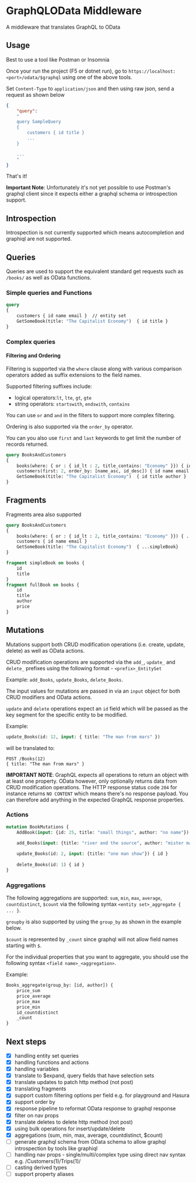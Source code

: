 # GraphQLOData Middleware

A middleware that translates GraphQL to OData

## Usage

Best to use a tool like Postman or Insomnia

Once your run the project (F5 or dotnet run), go to `https://localhost:<port>/odata/$graphql` using one of the above tools.

Set `Content-Type` to `application/json` and then using raw json, send a request as shown below

```json
{
    "query": 
    "
    query SampleQuery
    {
        customers { id title }
        ...
    }

    ...
    "
}
```

That's it!

**Important Note**: Unfortunately it's not yet possible to use Postman's graphql client since it expects either a graphql schema or introspection support.

## Introspection

Introspection is not currently supported which means autocompletion and graphiql are not supported.

## Queries

Queries are used to support the equivalent standard get requests such as `/books/` as well as OData functions.

### Simple queries and Functions

```graphql
query
{ 
    customers { id name email }  // entity set
    GetSomeBook(title: "The Capitalist Economy")  { id title }
}
```

### Complex queries

#### Filtering and Ordering

Filtering is supported via the `where` clause along with various comparison operators added as suffix extensions to the field names.

Supported filtering suffixes include:

- logical operators:`lt`, `lte`, `gt`, `gte`
- string operators: `startswith`, `endswith`, `contains`

You can use `or` and `and` in the filters to support more complex filtering.

Ordering is also supported via the `order_by` operator.

You can you also use `first` and `last` keywords to get limit the number of records returned.

```graphql
query BooksAndCustomers
{ 
    books(where: { or : { id_lt : 2, title_contains: "Economy" }}) { id title author }
    customers(first: 2, order_by: [name_asc, id_desc]) { id name email }
    GetSomeBook(title: "The Capitalist Economy")  { id title author }
}

```

## Fragments

Fragments area also supported

```graphql
query BooksAndCustomers
{ 
    books(where: { or : { id_lt : 2, title_contains: "Economy" }}) { ...fullBook }
    customers { id name email }
    GetSomeBook(title: "The Capitalist Economy")  { ...simpleBook}
}

fragment simpleBook on books {
    id
    title
}
fragment fullBook on books {
    id
    title
    author
    price
}
```

## Mutations

Mutations support both CRUD modification operations (i.e. create, update, delete) as well as OData actions.

CRUD modification operations are supported via the `add_`, `update_` and `delete_` prefixes using the following format - `<prefix>_EntitySet`

Example: `add_Books`, `update_Books`, `delete_Books`.

The input values for mutations are passed in via an `input` object for both CRUD modifiers and OData actions.

`update` and `delete` operations expect an `id` field which will be passed as the key segment for the specific entity to be modified.

Example:

```graphql
update_Books(id: 12, input: { title: "The man from mars" })
```

will be translated to:

```http
POST /Books(12)
{ title: "The man from mars" }
```

**IMPORTANT NOTE**: GraphQL expects all operations to return an object with at least one property. OData however, only optionally returns data from CRUD modification operations. The HTTP response status code `204` for instance returns `NO CONTENT` which means there's no response payload. You can therefore add anything in the expected GraphQL response properties.

### Actions

```graphql
mutation BookMutations {
    AddBook(input: {id: 25, title: "small things", author: "no name"}) { ...fullBook }

    add_Books(input: {title: "river and the source", author: "mister man"}) { id }
    
    update_Books(id: 2, input: {title: "one man show"}) { id }
    
    delete_Books(id: 1) { id }
}
```

### Aggregations
The following aggregations are supported: `sum`, `min`, `max`, `average`, `countdistinct`, `$count` via the following syntax
`<entity set>_aggregate { ... }`.

`groupby` is also supported by using the `group_by` as shown in the example below.

`$count` is represented by `_count` since graphql will not allow field names starting with `$`.

For the individual properties that you want to aggregate, you should use the following syntax `<field name>_<aggregation>`.

Example:

```graphql
Books_aggregate(group_by: [id, author]) {
    price_sum
    price_average
    price_max
    price_min
    id_countdistinct
    _count
}
```

## Next steps

- [x] handling entity set queries
- [x] handling functions and actions
- [x] handling variables
- [x] translate to $expand, query fields that have selection sets
- [x] translate updates to patch http method (not post)
- [x] translating fragments
- [x] support custom filtering options per field e.g. for playground and Hasura
- [x] support order by
- [x] response pipeline to reformat OData response to graphql response
- [x] filter on nav props
- [x] translate deletes to delete http method (not post)
- [x] using bulk operations for insert/update/delete
- [x] aggregations (sum, min, max, average, countdistinct, $count)
- [ ] generate graphql schema from OData schema to allow graphql introspection by tools like graphiql
- [ ] handling nav props - single/multi/complex type using direct nav syntax e.g. /Customers(1)/Trips(1)/
- [ ] casting derived types
- [ ] support property aliases
